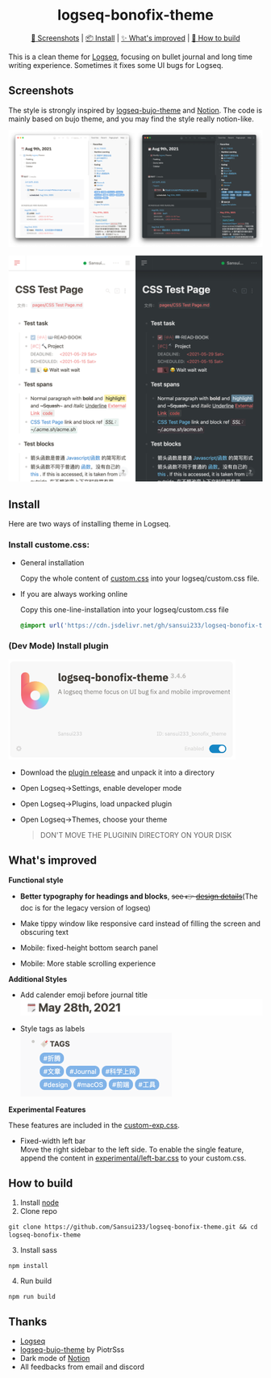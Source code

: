 <h1 align="center">
  <br>logseq-bonofix-theme<br>
</h1>

<p align="center">
  <a href="#screenshots">🌠 Screenshots</a>
   | 
  <a href="#install">📦 Install</a>
   | 
  <a href="#whats-improved">✨ What's improved</a>
   | 
  <a href="#how-to-build">🔨 How to build</a>
</p>


This is a clean theme for [Logseq](https://github.com/logseq/logseq), focusing on bullet journal and long time writing experience. Sometimes it fixes some UI bugs for Logseq.

## Screenshots

The style is strongly inspired by [logseq-bujo-theme](https://github.com/PiotrSss/logseq-bujo-theme ) and [Notion](https://notion.so). The code is mainly based on bujo theme, and you may find the style really notion-like.

![Desktop](./media/Desktop-2021-08-09.png)

![Mobile](./media/Mobile.png)

## Install

Here are two ways of installing theme in Logseq.

### Install custome.css:

- General installation

  Copy the whole content of [custom.css](https://raw.githubusercontent.com/Sansui233/logseq-bonofix-theme/master/custom.css) into your logseq/custom.css file.

- If you are always working online

  Copy this one-line-installation into your logseq/custom.css file

  ```css
  @import url('https://cdn.jsdelivr.net/gh/sansui233/logseq-bonofix-theme/custom.css')
  ```
### (Dev Mode) Install plugin

<img src="./media/plugin.png" alt="Tags" width="450px" />

- Download the [plugin release](https://github.com/Sansui233/logseq-bonofix-theme/releases) and unpack it into a directory

- Open Logseq→Settings, enable developer mode

- Open Logseq→Plugins, load unpacked plugin

- Open Logseq→Themes, choose your theme

  > DON'T MOVE THE PLUGININ DIRECTORY ON YOUR DISK

## What's improved

**Functional style**

- **Better typography for headings and blocks**, ~~see 👉 [design details](https://github.com/Sansui233/logseq-bonofix-theme/blob/master/docs/better-typography.md)~~(The doc is for the legacy version of logseq)

- Make tippy window like responsive card instead of filling the screen and obscuring text

- Mobile: fixed-height bottom search panel

- Mobile: More stable scrolling experience

**Additional Styles**

- Add calender emoji before journal title  
  <img src="./media/journal-title-emoji.png" alt="Journal Title Emoji" width="600px" />

- Style tags as labels  
  <img src="./media/tag-label.png" alt="Tags" width="300px" />

**Experimental Features**

These features are included in the [custom-exp.css](./custom-exp.css).

- Fixed-width left bar  
  Move the right sidebar to the left side. To enable the single feature, append the content in [experimental/left-bar.css](./experimental/left-bar.css) to your custom.css.

## How to build

1. Install [node](https://nodejs.org/)
2. Clone repo  
  ```shell
  git clone https://github.com/Sansui233/logseq-bonofix-theme.git && cd logseq-bonofix-theme
  ```
3. Install sass  
  ```shell
npm install
  ```
4. Run build  

  ```shell
  npm run build
  ```


## Thanks

- [Logseq](https://github.com/logseq/logseq)
- [logseq-bujo-theme](https://github.com/PiotrSss/logseq-bujo-theme) by PiotrSss
- Dark mode of [Notion](https://notion.so)
- All feedbacks from email and discord
